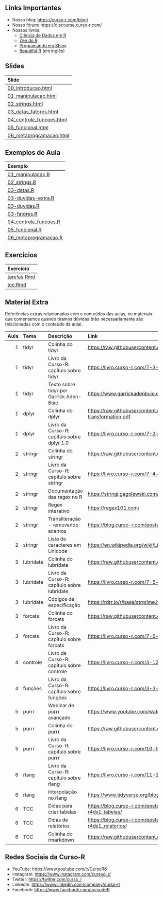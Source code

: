 
<!-- README.md is generated from README.Rmd. Please edit that file -->

## Links Importantes

- Nosso blog: <https://curso-r.com/blog/>
- Nosso fórum: <https://discourse.curso-r.com/>
- Nossos livros:
  - [Ciência de Dados em R](https://livro.curso-r.com/)
  - [Zen do R](https://curso-r.github.io/zen-do-r/)
  - [Programando em Shiny](https://programando-em-shiny.curso-r.com/)
  - [Beautiful R](https://curso-r.github.io/beautiful-r/) (em inglês)

## Slides

| Slide                                                                                                         |
|:--------------------------------------------------------------------------------------------------------------|
| [00_introducao.html](https://curso-r.github.io/202308-r4ds-2/materiais/slides/00_introducao.html)             |
| [01_manipulacao.html](https://curso-r.github.io/202308-r4ds-2/materiais/slides/01_manipulacao.html)           |
| [02_strings.html](https://curso-r.github.io/202308-r4ds-2/materiais/slides/02_strings.html)                   |
| [03_datas_fatores.html](https://curso-r.github.io/202308-r4ds-2/materiais/slides/03_datas_fatores.html)       |
| [04_controle_funcoes.html](https://curso-r.github.io/202308-r4ds-2/materiais/slides/04_controle_funcoes.html) |
| [05_funcional.html](https://curso-r.github.io/202308-r4ds-2/materiais/slides/05_funcional.html)               |
| [06_metaprogramacao.html](https://curso-r.github.io/202308-r4ds-2/materiais/slides/06_metaprogramacao.html)   |

## Exemplos de Aula

| Exemplo                                                                                         |
|:------------------------------------------------------------------------------------------------|
| [01_manipulacao.R](https://curso-r.github.io/202308-r4ds-2/exemplos/01_manipulacao.R)           |
| [02_strings.R](https://curso-r.github.io/202308-r4ds-2/exemplos/02_strings.R)                   |
| [03-datas.R](https://curso-r.github.io/202308-r4ds-2/exemplos/03-datas.R)                       |
| [03-duvidas-extra.R](https://curso-r.github.io/202308-r4ds-2/exemplos/03-duvidas-extra.R)       |
| [03-duvidas.R](https://curso-r.github.io/202308-r4ds-2/exemplos/03-duvidas.R)                   |
| [03-fatores.R](https://curso-r.github.io/202308-r4ds-2/exemplos/03-fatores.R)                   |
| [04_controle_funcoes.R](https://curso-r.github.io/202308-r4ds-2/exemplos/04_controle_funcoes.R) |
| [05_funcional.R](https://curso-r.github.io/202308-r4ds-2/exemplos/05_funcional.R)               |
| [06_metaprogramacao.R](https://curso-r.github.io/202308-r4ds-2/exemplos/06_metaprogramacao.R)   |

## Exercícios

| Exercício                                                                               |
|:----------------------------------------------------------------------------------------|
| [tarefas.Rmd](https://curso-r.github.io/202308-r4ds-2/materiais/exercicios/tarefas.Rmd) |
| [tcc.Rmd](https://curso-r.github.io/202308-r4ds-2/materiais/exercicios/tcc.Rmd)         |

## Material Extra

Referências extras relacionadas com o conteúdos das aulas, ou materiais
que comentamos quando tiramos dúvidas (não necessariamente são
relacionadas com o conteúdo da aula).

| Aula | Tema      | Descrição                                  | Link                                                                                 |
|-----:|:----------|:-------------------------------------------|:-------------------------------------------------------------------------------------|
|    1 | tidyr     | Colinha do tidyr                           | <https://raw.githubusercontent.com/rstudio/cheatsheets/main/tidyr.pdf>               |
|    1 | tidyr     | Livro da Curso-R: capítulo sobre tidyr     | <https://livro.curso-r.com/7-3-tidyr.html>                                           |
|    1 | tidyr     | Texto sobre tidyr por Garrick Aden-Buie    | <https://www.garrickadenbuie.com/project/tidyexplain/>                               |
|    1 | dplyr     | Colinha do dplyr                           | <https://raw.githubusercontent.com/rstudio/cheatsheets/main/data-transformation.pdf> |
|    1 | dplyr     | Livro da Curso-R: capítulo sobre dplyr 1.0 | <https://livro.curso-r.com/7-2-dplyr.html#dplyr-1.0>                                 |
|    2 | stringr   | Colinha do stringr                         | <https://raw.githubusercontent.com/rstudio/cheatsheets/main/strings.pdf>             |
|    2 | stringr   | Livro da Curso-R: capítulo sobre stringr   | <https://livro.curso-r.com/7-4-o-pacote-stringr.html>                                |
|    2 | stringr   | Documentação das regex no R                | <https://stringi.gagolewski.com/rapi/about_search_regex.html>                        |
|    2 | stringr   | Regex interativo                           | <https://regex101.com/>                                                              |
|    2 | stringr   | Transliteração - removendo acentos         | <https://blog.curso-r.com/posts/2019-08-29-transliteracao/>                          |
|    2 | stringr   | Lista de caracteres em Unicode             | <https://en.wikipedia.org/wiki/List_of_Unicode_characters>                           |
|    3 | lubridate | Colinha do lubridate                       | <https://raw.githubusercontent.com/rstudio/cheatsheets/main/lubridate.pdf>           |
|    3 | lubridate | Livro da Curso-R: capítulo sobre lubridate | <https://livro.curso-r.com/7-5-o-pacote-lubridate.html>                              |
|    3 | lubridate | Códigos de especificação                   | <https://rdrr.io/r/base/strptime.html>                                               |
|    3 | forcats   | Colinha do forcats                         | <https://raw.githubusercontent.com/rstudio/cheatsheets/main/factors.pdf>             |
|    3 | forcats   | Livro da Curso-R: capítulo sobre forcats   | <https://livro.curso-r.com/7-6-forcats.html>                                         |
|    4 | controle  | Livro da Curso-R: capítulo sobre controle  | <https://livro.curso-r.com/3-12-controle-de-fluxo.html>                              |
|    4 | funções   | Livro da Curso-R: capítulo sobre funções   | <https://livro.curso-r.com/3-3-objetosFuncoes.html>                                  |
|    5 | purrr     | Webinar de purrr avançado                  | <https://www.youtube.com/watch?v=vb1lD9_AFcU>                                        |
|    5 | purrr     | Colinha do purrr                           | <https://raw.githubusercontent.com/rstudio/cheatsheets/main/purrr.pdf>               |
|    5 | purrr     | Livro da Curso-R: capítulo sobre purrr     | <https://livro.curso-r.com/10-funcionais.html>                                       |
|    6 | rlang     | Livro da Curso-R: capítulo sobre rlang     | <https://livro.curso-r.com/11-1-nse.html>                                            |
|    6 | rlang     | Interpolação no rlang                      | <https://www.tidyverse.org/blog/2020/02/glue-strings-and-tidy-eval/>                 |
|    6 | TCC       | Dicas para criar tabelas                   | <https://blog.curso-r.com/posts/2020-12-03-dicas-relatorios-r4ds1_tabelas/>          |
|    6 | TCC       | Dicas de relatórios                        | <https://blog.curso-r.com/posts/2021-03-15-dicas-relatorios-r4ds1_relatorios/>       |
|    6 | TCC       | Colinha do rmarkdown                       | <https://raw.githubusercontent.com/rstudio/cheatsheets/main/rmarkdown.pdf>           |

## Redes Sociais da Curso-R

- YouTube: <https://www.youtube.com/c/CursoR6>
- Instagram: <https://www.instagram.com/cursoo_r/>
- Twitter: <https://twitter.com/curso_r>
- LinkedIn: <https://www.linkedin.com/company/curso-r/>
- Facebook: <https://www.facebook.com/cursodeR>
